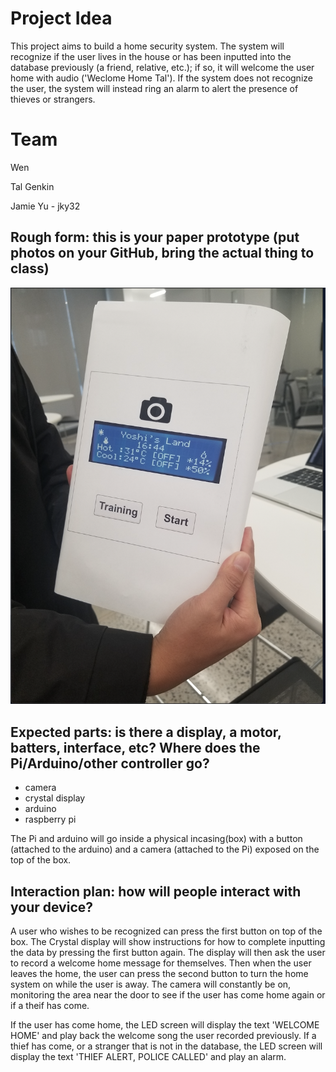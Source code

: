 # Project Idea

This project aims to build a home security system. The system will recognize if the user lives in the house or has been inputted into the database previously (a friend, relative, etc.); if so, it will welcome the user home with audio ('Weclome Home Tal'). If the system does not recognize the user, the system will instead ring an alarm to alert the presence of thieves or strangers. 

# Team

Wen 

Tal Genkin

Jamie Yu - jky32 

## Rough form: this is your paper prototype (put photos on your GitHub, bring the actual thing to class)

![pic](https://github.com/jamiekimyu/interactive_faces/blob/master/paper-prototype.png)
 
## Expected parts: is there a display, a motor, batters, interface, etc? Where does the Pi/Arduino/other controller go?

* camera
* crystal display
* arduino
* raspberry pi

The Pi and arduino will go inside a physical incasing(box) with a button (attached to the arduino) and a camera (attached to the Pi) exposed on the top of the box.

## Interaction plan: how will people interact with your device?

A user who wishes to be recognized can press the first button on top of the box. The Crystal display will show instructions for how to complete inputting the data by pressing the first button again. The display will then ask the user to record a welcome home message for themselves. Then when the user leaves the home, the user can press the second button to turn the home system on while the user is away. The camera will constantly be on, monitoring the area near the door to see if the user has come home again or if a theif has come. 

If the user has come home, the LED screen will display the text 'WELCOME HOME' and play back the welcome song the user recorded previously. If a thief has come, or a stranger that is not in the database, the LED screen will display the text 'THIEF ALERT, POLICE CALLED' and play an alarm. 

